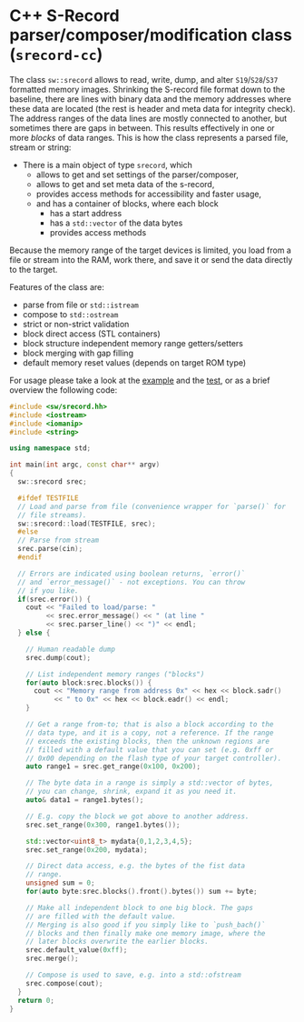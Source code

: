 # C++ S-Record parser/composer/modification class (`srecord-cc`)

The class `sw::srecord` allows to read, write, dump, and alter `S19`/`S28`/`S37`
formatted memory images. Shrinking the S-record file format down to the baseline,
there are lines with binary data and the memory addresses where these data are
located (the rest is header and meta data for integrity check). The address ranges
of the data lines are mostly connected to another, but sometimes there are gaps
in between. This results effectively in one or more *blocks* of data ranges. This
is how the class represents a parsed file, stream or string:

- There is a main object of type `srecord`, which
  - allows to get and set settings of the parser/composer,
  - allows to get and set meta data of the s-record,
  - provides access methods for accessibility and faster usage,
  - and has a container of blocks, where each block
    - has a start address
    - has a `std::vector` of the data bytes
    - provides access methods

Because the memory range of the target devices is limited, you load from a file or
stream into the RAM, work there, and save it or send the data directly to the target.

Features of the class are:

  - parse from file or `std::istream`
  - compose to `std::ostream`
  - strict or non-strict validation
  - block direct access (STL containers)
  - block structure independent memory range getters/setters
  - block merging with gap filling
  - default memory reset values (depends on target ROM type)

For usage please take a look at the [example](test/src/example.cc) and the [test](test/src/test.cc),
or as a brief overview the following code:

```c++
#include <sw/srecord.hh>
#include <iostream>
#include <iomanip>
#include <string>

using namespace std;

int main(int argc, const char** argv)
{
  sw::srecord srec;

  #ifdef TESTFILE
  // Load and parse from file (convenience wrapper for `parse()` for
  // file streams).
  sw::srecord::load(TESTFILE, srec);
  #else
  // Parse from stream
  srec.parse(cin);
  #endif

  // Errors are indicated using boolean returns, `error()`
  // and `error_message()` - not exceptions. You can throw
  // if you like.
  if(srec.error()) {
    cout << "Failed to load/parse: "
         << srec.error_message() << " (at line "
         << srec.parser_line() << ")" << endl;
  } else {

    // Human readable dump
    srec.dump(cout);

    // List independent memory ranges ("blocks")
    for(auto block:srec.blocks()) {
      cout << "Memory range from address 0x" << hex << block.sadr()
           << " to 0x" << hex << block.eadr() << endl;
    }

    // Get a range from-to; that is also a block according to the
    // data type, and it is a copy, not a reference. If the range
    // exceeds the existing blocks, then the unknown regions are
    // filled with a default value that you can set (e.g. 0xff or
    // 0x00 depending on the flash type of your target controller).
    auto range1 = srec.get_range(0x100, 0x200);

    // The byte data in a range is simply a std::vector of bytes,
    // you can change, shrink, expand it as you need it.
    auto& data1 = range1.bytes();

    // E.g. copy the block we got above to another address.
    srec.set_range(0x300, range1.bytes());

    std::vector<uint8_t> mydata{0,1,2,3,4,5};
    srec.set_range(0x200, mydata);

    // Direct data access, e.g. the bytes of the fist data
    // range.
    unsigned sum = 0;
    for(auto byte:srec.blocks().front().bytes()) sum += byte;

    // Make all independent block to one big block. The gaps
    // are filled with the default value.
    // Merging is also good if you simply like to `push_bach()`
    // blocks and then finally make one memory image, where the
    // later blocks overwrite the earlier blocks.
    srec.default_value(0xff);
    srec.merge();

    // Compose is used to save, e.g. into a std::ofstream
    srec.compose(cout);
  }
  return 0;
}
```
